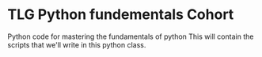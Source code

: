 # TLG Python fundementals Cohort
Python code for mastering the fundamentals of python
This will contain the scripts that we'll write in this python class.

